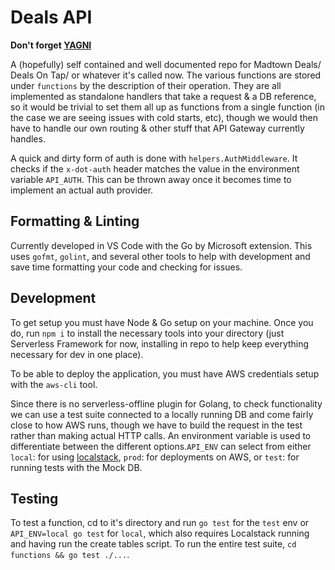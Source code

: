 # Deals API

**Don't forget [YAGNI](https://www.martinfowler.com/bliki/Yagni.html)**

A (hopefully) self contained and well documented repo for Madtown Deals/ Deals On Tap/ or whatever it's called now. The various functions are stored under `functions` by the description of their operation.  They are all implemented as standalone handlers that take a request & a DB reference, so it would be trivial to set them all up as functions from a single function (in the case we are seeing issues with cold starts, etc), though we would then have to handle our own routing & other stuff that API Gateway currently handles.

A quick and dirty form of auth is done with `helpers.AuthMiddleware`.  It checks if the `x-dot-auth` header matches the value in the environment variable `API_AUTH`.  This can be thrown away once it becomes time to implement an actual auth provider.


## Formatting & Linting
Currently developed in VS Code with the Go by Microsoft extension.  This uses `gofmt`, `golint`, and several other tools to help with development and save time formatting your code and checking for issues.

## Development

To get setup you must have Node & Go setup on your machine.  Once you do, run `npm i` to install the necessary tools into your directory (just Serverless Framework for now, installing in repo to help keep everything necessary for dev in one place).

To be able to deploy the application, you must have AWS credentials setup with the `aws-cli` tool.

Since there is no serverless-offline plugin for Golang, to check functionality we can use a test suite connected to a locally running DB and come fairly close to how AWS runs, though we have to build the request in the test rather than making actual HTTP calls.  An environment variable is used to differentiate between the different options.`API_ENV` can select from either `local`: for using [localstack](https://github.com/localstack/localstack), `prod`: for deployments on AWS, or `test`: for running tests with the Mock DB.

## Testing

To test a function, cd to it's directory and run `go test` for the `test` env or `API_ENV=local go test` for `local`, which also requires Localstack running and having run the create tables script.
To run the entire test suite, `cd functions && go test ./...`.

